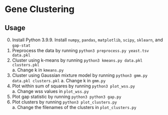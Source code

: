 # Gene Clustering

## Usage
0. Install Python 3.9.9. Install `numpy`, `pandas`, `matplotlib`, `scipy`, `sklearn`, and `gap-stat`
1. Preprocess the data by running `python3 preprocess.py yeast.tsv data.pkl`
2. Cluster using k-means by running `python3 kmeans.py data.pkl clusters.pkl` \
    a. Change k in `kmeans.py`
3. Cluster using Gaussian mixture model by running `python3 gmm.py data.pkl clusters.pkl`
    a. Change k in `gmm.py`
4. Plot within sum of squares by running `python3 plot_wss.py`\
    a. Change wss values in `plot_wss.py`
5. Plot gap statistic by running `python3 python3 gap.py`
6. Plot clusters by running `python3 plot_clusters.py` \
    a. Change the filenames of the clusters in `plot_clusters.py`
